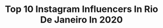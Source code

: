 ---
title: Top 10 Instagram Influencers In Rio De Janeiro In 2020
description: >-
  Find top Instagram influencers in Rio De Janeiro in 2020. Most popular hashtags: #tbt #rockinrio2019 #sunset #libertadores.
platform: Instagram
profiles:
  - username: "betaclaper"
    fullname: >-
      Beta Claper ☼
    location: "Brazil"
    followers: 21666
    engagement: 1278
    commentsToLikes: 0.082697
    id: ck5pwrzr8oav40i11til22ehq
    verified: false
    hashtags: "#blackfridaynoshop2gether, #shop2gether, #love2share, #publi"
  - username: "alexh.carvalho"
    fullname: >-
      🇧🇷Alex Henrique
    location: "Brazil"
    followers: 18041
    engagement: 1230
    commentsToLikes: 0.096644
    id: ckaovghg34j590i78ny3fku01
    verified: false
    hashtags: "#riostar, #pedrabonita, #rockinrio2019, #istanbul"
  - username: "mah.costa"
    fullname: >-
      Mah Costa
    location: "Brazil"
    followers: 101085
    engagement: 645
    commentsToLikes: 0.139539
    id: ck6tmfmsf7rd20j71hwidfoso
    verified: false
    hashtags: "#tbt, #tudookchallenge, #dogs, #somequeelevematraschallenge"
  - username: "izabella.aguiar_"
    fullname: >-
      • IZA•
    location: "Brazil"
    followers: 2384
    engagement: 2713
    commentsToLikes: 0.248419
    id: ckapbap00z7e20i78zbw9m19a
    verified: false
    hashtags: "#model, #marketingdigital, #digitalinfluencers, #make"
  - username: "n.nunes_art"
    fullname: >-
      ❀ NICOLLY NUNES ❀
    location: "Brazil"
    followers: 5907
    engagement: 2018
    commentsToLikes: 0.107992
    id: ck15rfo9z7p7p0i19azmq7wju
    verified: false
    hashtags: "#menamassoud, #tiktok, #sarahjeffery, #aladdin"
  - username: "brenogonzalez"
    fullname: >-
      Breno Gonzalez
    location: "Brazil"
    followers: 112495
    engagement: 1621
    commentsToLikes: 0.084619
    id: ck8wenv9pecea0j78ggtlzjai
    verified: false
    hashtags: "#tbt, #piscadinhadobreno, #brenogonzalez"
  - username: "willyrodriguess"
    fullname: >-
      willy
    location: "Brazil"
    followers: 14561
    engagement: 1308
    commentsToLikes: 0.083018
    id: ck9ha5phcb9e40j78t3zxoahv
    verified: false
    hashtags: "#carioca, #tiktokboys, #goodvibes, #vintage"
  - username: "jennifercoutods"
    fullname: >-
      Jenni 🌈
    location: "Brazil"
    followers: 37951
    engagement: 1129
    commentsToLikes: 0.060107
    id: ck6027fnugv2f0i1488frrwns
    verified: false
    hashtags: "#tatuagem, #auladesurf, #praia, #beach"
  - username: "tainamraes"
    fullname: >-
      Tainá Moraes
    location: "Brazil"
    followers: 139149
    engagement: 659
    commentsToLikes: 0.320974
    id: ck6ufzizv021j0j71rvynwggu
    verified: false
    hashtags: "#sa, #vaipassar, #emcasa, #esperan"
  - username: "ogtreasure7"
    fullname: >-
      OGTREASURE7 😈💧
    location: "Brazil"
    followers: 25174
    engagement: 1840
    commentsToLikes: 0.056743
    id: ck5q5inlyt1ml0i11rtecgtjg
    verified: false
    hashtags: ""
---
